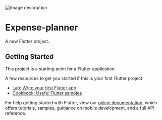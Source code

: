 
![Image description](https://scontent-hbe1-1.xx.fbcdn.net/v/t1.15752-9/89872806_654500165299610_7918908581213110272_n.png?_nc_cat=105&_nc_sid=b96e70&_nc_ohc=mk87DnbjBusAX9gT8Dn&_nc_ht=scontent-hbe1-1.xx&oh=2ca1b73571655d1f10fe72790d3464c1&oe=5E9565C7)
# Expense-planner 


A new Flutter project.


## Getting Started

This project is a starting point for a Flutter application.

A few resources to get you started if this is your first Flutter project:

- [Lab: Write your first Flutter app](https://flutter.dev/docs/get-started/codelab)
- [Cookbook: Useful Flutter samples](https://flutter.dev/docs/cookbook)

For help getting started with Flutter, view our
[online documentation](https://flutter.dev/docs), which offers tutorials,
samples, guidance on mobile development, and a full API reference.


